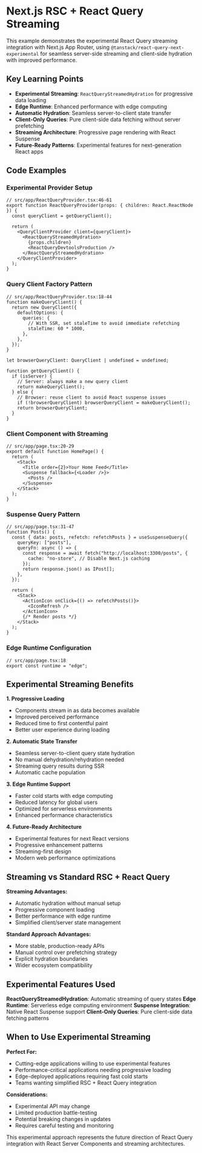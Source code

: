 # Next.js RSC + React Query Streaming

This example demonstrates the experimental React Query streaming integration with Next.js App Router, using `@tanstack/react-query-next-experimental` for seamless server-side streaming and client-side hydration with improved performance.

## Key Learning Points

- **Experimental Streaming**: `ReactQueryStreamedHydration` for progressive data loading
- **Edge Runtime**: Enhanced performance with edge computing
- **Automatic Hydration**: Seamless server-to-client state transfer
- **Client-Only Queries**: Pure client-side data fetching without server prefetching
- **Streaming Architecture**: Progressive page rendering with React Suspense
- **Future-Ready Patterns**: Experimental features for next-generation React apps

## Code Examples

### Experimental Provider Setup
```tsx
// src/app/ReactQueryProvider.tsx:46-61
export function ReactQueryProvider(props: { children: React.ReactNode }) {
  const queryClient = getQueryClient();

  return (
    <QueryClientProvider client={queryClient}>
      <ReactQueryStreamedHydration>
        {props.children}
        <ReactQueryDevtoolsProduction />
      </ReactQueryStreamedHydration>
    </QueryClientProvider>
  );
}
```

### Query Client Factory Pattern
```tsx
// src/app/ReactQueryProvider.tsx:18-44
function makeQueryClient() {
  return new QueryClient({
    defaultOptions: {
      queries: {
        // With SSR, set staleTime to avoid immediate refetching
        staleTime: 60 * 1000,
      },
    },
  });
}

let browserQueryClient: QueryClient | undefined = undefined;

function getQueryClient() {
  if (isServer) {
    // Server: always make a new query client
    return makeQueryClient();
  } else {
    // Browser: reuse client to avoid React suspense issues
    if (!browserQueryClient) browserQueryClient = makeQueryClient();
    return browserQueryClient;
  }
}
```

### Client Component with Streaming
```tsx
// src/app/page.tsx:20-29
export default function HomePage() {
  return (
    <Stack>
      <Title order={2}>Your Home Feed</Title>
      <Suspense fallback={<Loader />}>
        <Posts />
      </Suspense>
    </Stack>
  );
}
```

### Suspense Query Pattern
```tsx
// src/app/page.tsx:31-47
function Posts() {
  const { data: posts, refetch: refetchPosts } = useSuspenseQuery({
    queryKey: ["posts"],
    queryFn: async () => {
      const response = await fetch("http://localhost:3300/posts", {
        cache: "no-store", // Disable Next.js caching
      });
      return response.json() as IPost[];
    },
  });

  return (
    <Stack>
      <ActionIcon onClick={() => refetchPosts()}>
        <IconRefresh />
      </ActionIcon>
      {/* Render posts */}
    </Stack>
  );
}
```

### Edge Runtime Configuration
```tsx
// src/app/page.tsx:18
export const runtime = "edge";
```

## Experimental Streaming Benefits

**1. Progressive Loading**
- Components stream in as data becomes available
- Improved perceived performance
- Reduced time to first contentful paint
- Better user experience during loading

**2. Automatic State Transfer**
- Seamless server-to-client query state hydration
- No manual dehydration/rehydration needed
- Streaming query results during SSR
- Automatic cache population

**3. Edge Runtime Support**
- Faster cold starts with edge computing
- Reduced latency for global users
- Optimized for serverless environments
- Enhanced performance characteristics

**4. Future-Ready Architecture**
- Experimental features for next React versions
- Progressive enhancement patterns
- Streaming-first design
- Modern web performance optimizations

## Streaming vs Standard RSC + React Query

**Streaming Advantages:**
- Automatic hydration without manual setup
- Progressive component loading
- Better performance with edge runtime
- Simplified client/server state management

**Standard Approach Advantages:**
- More stable, production-ready APIs
- Manual control over prefetching strategy
- Explicit hydration boundaries
- Wider ecosystem compatibility

## Experimental Features Used

**ReactQueryStreamedHydration**: Automatic streaming of query states
**Edge Runtime**: Serverless edge computing environment
**Suspense Integration**: Native React Suspense support
**Client-Only Queries**: Pure client-side data fetching patterns

## When to Use Experimental Streaming

**Perfect For:**
- Cutting-edge applications willing to use experimental features
- Performance-critical applications needing progressive loading
- Edge-deployed applications requiring fast cold starts
- Teams wanting simplified RSC + React Query integration

**Considerations:**
- Experimental API may change
- Limited production battle-testing
- Potential breaking changes in updates
- Requires careful testing and monitoring

This experimental approach represents the future direction of React Query integration with React Server Components and streaming architectures.